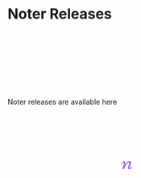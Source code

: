# Noter Releases

<div
  style="display: flex; align-items: center; gap: 0.5em;"     
>
  <span>Noter releases are available here</span> 
  <img src='./icon_250.png' style="margin-top: 50%;" width=25 height=25 />
</div>
